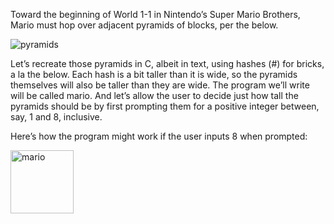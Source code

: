 
Toward the beginning of World 1-1 in Nintendo’s Super Mario Brothers, Mario must hop over adjacent pyramids of blocks, per the below.

![pyramids](https://user-images.githubusercontent.com/111477091/222828492-bf4612ed-c70c-44f7-8d75-3fc20972ec1a.png)

Let’s recreate those pyramids in C, albeit in text, using hashes (#) for bricks, a la the below. Each hash is a bit taller than it is wide, so the pyramids themselves will also be taller than they are wide.
The program we’ll write will be called mario. And let’s allow the user to decide just how tall the pyramids should be by first prompting them for a positive integer between, say, 1 and 8, inclusive.

Here’s how the program might work if the user inputs 8 when prompted:


<img width="101" alt="mario" src="https://user-images.githubusercontent.com/111477091/222828719-fca5363a-063b-48b4-8573-df97c4d5bf0b.png">
